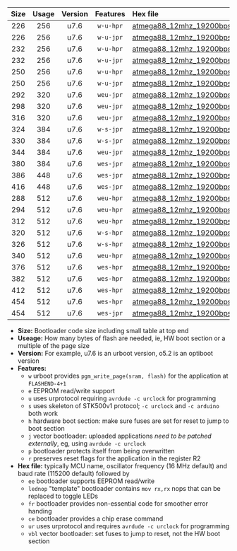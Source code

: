 |Size|Usage|Version|Features|Hex file|
|:-:|:-:|:-:|:-:|:--|
|226|256|u7.6|`w-u-hpr`|[atmega88_12mhz_19200bps_ur.hex](https://raw.githubusercontent.com/stefanrueger/urboot/main/atmega88_12mhz_19200bps_ur.hex)|
|226|256|u7.6|`w-u-jpr`|[atmega88_12mhz_19200bps_ur_vbl.hex](https://raw.githubusercontent.com/stefanrueger/urboot/main/atmega88_12mhz_19200bps_ur_vbl.hex)|
|232|256|u7.6|`w-u-hpr`|[atmega88_12mhz_19200bps_lednop_ur.hex](https://raw.githubusercontent.com/stefanrueger/urboot/main/atmega88_12mhz_19200bps_lednop_ur.hex)|
|232|256|u7.6|`w-u-jpr`|[atmega88_12mhz_19200bps_lednop_ur_vbl.hex](https://raw.githubusercontent.com/stefanrueger/urboot/main/atmega88_12mhz_19200bps_lednop_ur_vbl.hex)|
|250|256|u7.6|`w-u-hpr`|[atmega88_12mhz_19200bps_lednop_fr_ur.hex](https://raw.githubusercontent.com/stefanrueger/urboot/main/atmega88_12mhz_19200bps_lednop_fr_ur.hex)|
|250|256|u7.6|`w-u-jpr`|[atmega88_12mhz_19200bps_lednop_fr_ur_vbl.hex](https://raw.githubusercontent.com/stefanrueger/urboot/main/atmega88_12mhz_19200bps_lednop_fr_ur_vbl.hex)|
|292|320|u7.6|`weu-jpr`|[atmega88_12mhz_19200bps_ee_ur_vbl.hex](https://raw.githubusercontent.com/stefanrueger/urboot/main/atmega88_12mhz_19200bps_ee_ur_vbl.hex)|
|298|320|u7.6|`weu-jpr`|[atmega88_12mhz_19200bps_ee_lednop_ur_vbl.hex](https://raw.githubusercontent.com/stefanrueger/urboot/main/atmega88_12mhz_19200bps_ee_lednop_ur_vbl.hex)|
|316|320|u7.6|`weu-jpr`|[atmega88_12mhz_19200bps_ee_lednop_fr_ur_vbl.hex](https://raw.githubusercontent.com/stefanrueger/urboot/main/atmega88_12mhz_19200bps_ee_lednop_fr_ur_vbl.hex)|
|324|384|u7.6|`w-s-jpr`|[atmega88_12mhz_19200bps_vbl.hex](https://raw.githubusercontent.com/stefanrueger/urboot/main/atmega88_12mhz_19200bps_vbl.hex)|
|330|384|u7.6|`w-s-jpr`|[atmega88_12mhz_19200bps_lednop_vbl.hex](https://raw.githubusercontent.com/stefanrueger/urboot/main/atmega88_12mhz_19200bps_lednop_vbl.hex)|
|344|384|u7.6|`weu-jpr`|[atmega88_12mhz_19200bps_ee_lednop_fr_ce_ur_vbl.hex](https://raw.githubusercontent.com/stefanrueger/urboot/main/atmega88_12mhz_19200bps_ee_lednop_fr_ce_ur_vbl.hex)|
|380|384|u7.6|`wes-jpr`|[atmega88_12mhz_19200bps_ee_vbl.hex](https://raw.githubusercontent.com/stefanrueger/urboot/main/atmega88_12mhz_19200bps_ee_vbl.hex)|
|386|448|u7.6|`wes-jpr`|[atmega88_12mhz_19200bps_ee_lednop_vbl.hex](https://raw.githubusercontent.com/stefanrueger/urboot/main/atmega88_12mhz_19200bps_ee_lednop_vbl.hex)|
|416|448|u7.6|`wes-jpr`|[atmega88_12mhz_19200bps_ee_lednop_fr_vbl.hex](https://raw.githubusercontent.com/stefanrueger/urboot/main/atmega88_12mhz_19200bps_ee_lednop_fr_vbl.hex)|
|288|512|u7.6|`weu-hpr`|[atmega88_12mhz_19200bps_ee_ur.hex](https://raw.githubusercontent.com/stefanrueger/urboot/main/atmega88_12mhz_19200bps_ee_ur.hex)|
|294|512|u7.6|`weu-hpr`|[atmega88_12mhz_19200bps_ee_lednop_ur.hex](https://raw.githubusercontent.com/stefanrueger/urboot/main/atmega88_12mhz_19200bps_ee_lednop_ur.hex)|
|312|512|u7.6|`weu-hpr`|[atmega88_12mhz_19200bps_ee_lednop_fr_ur.hex](https://raw.githubusercontent.com/stefanrueger/urboot/main/atmega88_12mhz_19200bps_ee_lednop_fr_ur.hex)|
|320|512|u7.6|`w-s-hpr`|[atmega88_12mhz_19200bps.hex](https://raw.githubusercontent.com/stefanrueger/urboot/main/atmega88_12mhz_19200bps.hex)|
|326|512|u7.6|`w-s-hpr`|[atmega88_12mhz_19200bps_lednop.hex](https://raw.githubusercontent.com/stefanrueger/urboot/main/atmega88_12mhz_19200bps_lednop.hex)|
|340|512|u7.6|`weu-hpr`|[atmega88_12mhz_19200bps_ee_lednop_fr_ce_ur.hex](https://raw.githubusercontent.com/stefanrueger/urboot/main/atmega88_12mhz_19200bps_ee_lednop_fr_ce_ur.hex)|
|376|512|u7.6|`wes-hpr`|[atmega88_12mhz_19200bps_ee.hex](https://raw.githubusercontent.com/stefanrueger/urboot/main/atmega88_12mhz_19200bps_ee.hex)|
|382|512|u7.6|`wes-hpr`|[atmega88_12mhz_19200bps_ee_lednop.hex](https://raw.githubusercontent.com/stefanrueger/urboot/main/atmega88_12mhz_19200bps_ee_lednop.hex)|
|412|512|u7.6|`wes-hpr`|[atmega88_12mhz_19200bps_ee_lednop_fr.hex](https://raw.githubusercontent.com/stefanrueger/urboot/main/atmega88_12mhz_19200bps_ee_lednop_fr.hex)|
|454|512|u7.6|`wes-hpr`|[atmega88_12mhz_19200bps_ee_lednop_fr_ce.hex](https://raw.githubusercontent.com/stefanrueger/urboot/main/atmega88_12mhz_19200bps_ee_lednop_fr_ce.hex)|
|454|512|u7.6|`wes-jpr`|[atmega88_12mhz_19200bps_ee_lednop_fr_ce_vbl.hex](https://raw.githubusercontent.com/stefanrueger/urboot/main/atmega88_12mhz_19200bps_ee_lednop_fr_ce_vbl.hex)|

- **Size:** Bootloader code size including small table at top end
- **Useage:** How many bytes of flash are needed, ie, HW boot section or a multiple of the page size
- **Version:** For example, u7.6 is an urboot version, o5.2 is an optiboot version
- **Features:**
  + `w` urboot provides `pgm_write_page(sram, flash)` for the application at `FLASHEND-4+1`
  + `e` EEPROM read/write support
  + `u` uses urprotocol requiring `avrdude -c urclock` for programming
  + `s` uses skeleton of STK500v1 protocol; `-c urclock` and `-c arduino` both work
  + `h` hardware boot section: make sure fuses are set for reset to jump to boot section
  + `j` vector bootloader: uploaded applications *need to be patched externally*, eg, using `avrdude -c urclock`
  + `p` bootloader protects itself from being overwritten
  + `r` preserves reset flags for the application in the register R2
- **Hex file:** typically MCU name, oscillator frequency (16 MHz default) and baud rate (115200 default) followed by
  + `ee` bootloader supports EEPROM read/write
  + `lednop` "template" bootloader contains `mov rx,rx` nops that can be replaced to toggle LEDs
  + `fr` bootloader provides non-essential code for smoother error handing
  + `ce` bootloader provides a chip erase command
  + `ur` uses urprotocol and requires `avrdude -c urclock` for programming
  + `vbl` vector bootloader: set fuses to jump to reset, not the HW boot section
